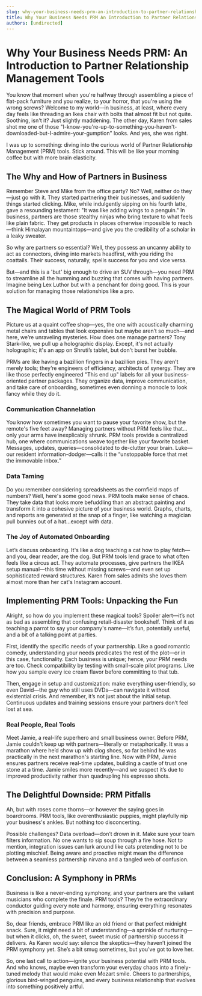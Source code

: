 ```yaml
---
slug: why-your-business-needs-prm-an-introduction-to-partner-relationship-management-tools
title: Why Your Business Needs PRM An Introduction to Partner Relationship Management Tools
authors: [undirected]
---
```



# Why Your Business Needs PRM: An Introduction to Partner Relationship Management Tools

You know that moment when you're halfway through assembling a piece of flat-pack furniture and you realize, to your horror, that you're using the wrong screws? Welcome to my world—in business, at least, where every day feels like threading an Ikea chair with bolts that almost fit but not quite. Soothing, isn't it? Just slightly maddening. The other day, Karen from sales shot me one of those "I-know-you're-up-to-something-you-haven't-downloaded-but-I-admire-your-gumption" looks. And yes, she was right.

I was up to something: diving into the curious world of Partner Relationship Management (PRM) tools. Stick around. This will be like your morning coffee but with more brain elasticity.

## The Why and How of Partners in Business

Remember Steve and Mike from the office party? No? Well, neither do they—just go with it. They started partnering their businesses, and suddenly things started clicking. Mike, while indulgently sipping on his fourth latte, gave a resounding testament: "It was like adding wings to a penguin." In business, partners are those stealthy ninjas who bring texture to what feels like plain fabric. They get products in places otherwise impossible to reach—think Himalayan mountaintops—and give you the credibility of a scholar in a leaky sweater.

So why are partners so essential? Well, they possess an uncanny ability to act as connectors, diving into markets headfirst, with you riding the coattails. Their success, naturally, spells success for you and vice versa.

But—and this is a 'but' big enough to drive an SUV through—you need PRM to streamline all the humming and buzzing that comes with having partners. Imagine being Lex Luthor but with a penchant for doing good. This is your solution for managing those relationships like a pro.

## The Magical World of PRM Tools

Picture us at a quaint coffee shop—yes, the one with acoustically charming metal chairs and tables that look expensive but maybe aren’t so much—and here, we’re unraveling mysteries. How does one manage partners? Tony Stark-like, we pull up a holographic display. Except, it's not actually holographic; it's an app on Shruti’s tablet, but don't burst her bubble.

PRMs are like having a bazillion fingers in a bazillion pies. They aren’t merely tools; they’re engineers of efficiency, architects of synergy. They are like those perfectly engineered "This end up" labels for all your business-oriented partner packages. They organize data, improve communication, and take care of onboarding, sometimes even donning a monocle to look fancy while they do it.

### Communication Channelation

You know how sometimes you want to pause your favorite show, but the remote's five feet away? Managing partners without PRM feels like that…only your arms have inexplicably shrunk. PRM tools provide a centralized hub, one where communications weave together like your favorite basket. Messages, updates, queries—consolidated to de-clutter your brain. Luke—our resident information-dodger—calls it the “unstoppable force that met the immovable inbox.”

### Data Taming

Do you remember considering spreadsheets as the cornfield maps of numbers? Well, here's some good news. PRM tools make sense of chaos. They take data that looks more befuddling than an abstract painting and transform it into a cohesive picture of your business world. Graphs, charts, and reports are generated at the snap of a finger, like watching a magician pull bunnies out of a hat...except with data.

### The Joy of Automated Onboarding

Let’s discuss onboarding. It's like a dog teaching a cat how to play fetch—and you, dear reader, are the dog. But PRM tools lend grace to what often feels like a circus act. They automate processes, give partners the IKEA setup manual—this time without missing screws—and even set up sophisticated reward structures. Karen from sales admits she loves them almost more than her cat's Instagram account.

## Implementing PRM Tools: Unpacking the Fun

Alright, so how do you implement these magical tools? Spoiler alert—it’s not as bad as assembling that confusing retail-disaster bookshelf. Think of it as teaching a parrot to say your company's name—it’s fun, potentially useful, and a bit of a talking point at parties.

First, identify the specific needs of your partnership. Like a good romantic comedy, understanding your needs predicates the rest of the plot—or in this case, functionality. Each business is unique; hence, your PRM needs are too. Check compatibility by testing with small-scale pilot programs. Like how you sample every ice cream flavor before committing to that tub.

Then, engage in setup and customization: make everything user-friendly, so even David—the guy who still uses DVDs—can navigate it without existential crisis. And remember, it’s not just about the initial setup. Continuous updates and training sessions ensure your partners don’t feel lost at sea.

### Real People, Real Tools

Meet Jamie, a real-life superhero and small business owner. Before PRM, Jamie couldn't keep up with partners—literally or metaphorically. It was a marathon where he’d show up with clog shoes, so far behind he was practically in the next marathon's starting line. Now with PRM, Jamie ensures partners receive real-time updates, building a castle of trust one stone at a time. Jamie smiles more recently—and we suspect it’s due to improved productivity rather than quadrupling his espresso shots.

## The Delightful Downside: PRM Pitfalls

Ah, but with roses come thorns—or however the saying goes in boardrooms. PRM tools, like overenthusiastic puppies, might playfully nip your business's ankles. But nothing too disconcerting.

Possible challenges? Data overload—don’t drown in it. Make sure your team filters information. No one wants to sip soup through a fire hose. Not to mention, integration issues can lurk around like cats pretending not to be plotting mischief. Being aware and proactive might mean the difference between a seamless partnership nirvana and a tangled web of confusion.

## Conclusion: A Symphony in PRMs

Business is like a never-ending symphony, and your partners are the valiant musicians who complete the finale. PRM tools? They’re the extraordinary conductor guiding every note and harmony, ensuring everything resonates with precision and purpose.

So, dear friends, embrace PRM like an old friend or that perfect midnight snack. Sure, it might need a bit of understanding—a sprinkle of nurturing—but when it clicks, oh, the sweet, sweet music of partnership success it delivers. As Karen would say: silence the skeptics—they haven’t joined the PRM symphony yet. She’s a bit smug sometimes, but you’ve got to love her.

So, one last call to action—ignite your business potential with PRM tools. And who knows, maybe even transform your everyday chaos into a finely-tuned melody that would make even Mozart smile. Cheers to partnerships, glorious bird-winged penguins, and every business relationship that evolves into something positively artful.